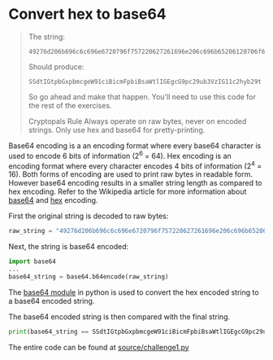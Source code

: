 # Convert hex to base64

> The string:
> ```
> 49276d206b696c6c696e6720796f757220627261696e206c696b65206120706f69736f6e6f7573206d757368726f6f6d
> ```
>
> Should produce:
>
> ```
> SSdtIGtpbGxpbmcgeW91ciBicmFpbiBsaWtlIGEgcG9pc29ub3VzIG11c2hyb29t
> ```
>
> So go ahead and make that happen. You'll need to use this code for the rest of the exercises.
>
> Cryptopals Rule
> Always operate on raw bytes, never on encoded strings. Only use hex and base64 for pretty-printing.

Base64 encoding is a an encoding format where every base64 character is used to encode 6 bits of information (2<sup>6</sup> = 64). Hex encoding is an encoding format where every character encodes 4 bits of information (2<sup>4</sup> = 16). Both forms of encoding are used to print raw bytes in readable form. However base64 encoding results in a smaller string length as compared to hex encoding. Refer to the Wikipedia article for more information about [base64](https://en.wikipedia.org/wiki/Base64) and [hex](https://en.wikipedia.org/wiki/Hexadecimal) encoding.

First the original string is decoded to raw bytes:

```python
raw_string = "49276d206b696c6c696e6720796f757220627261696e206c696b65206120706f69736f6e6f7573206d757368726f6f6d".decode("hex")
```

Next, the string is base64 encoded:
```python
import base64
...
base64_string = base64.b64encode(raw_string)
```

The [base64 module](https://docs.python.org/2/library/base64.html) in python is used to convert the hex encoded string to a base64 encoded string.

The base64 encoded string is then compared with the final string.

```python
print(base64_string == SSdtIGtpbGxpbmcgeW91ciBicmFpbiBsaWtlIGEgcG9pc29ub3VzIG11c2hyb29t)
```

The entire code can be found at [source/challenge1.py](source/challenge1.py)
